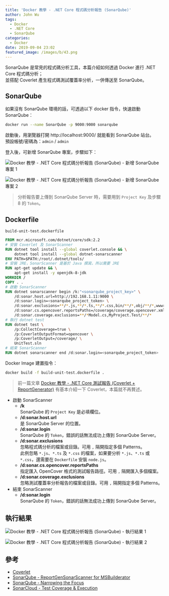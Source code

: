 ```yaml
---
title: 'Docker 教學 - .NET Core 程式碼分析報告 (SonarQube)'
author: John Wu
tags:
  - Docker
  - .NET Core
  - SonarQube
categories:
  - Docker
date: 2019-09-04 23:02
featured_image: /images/b/43.png
---
```


SonarQube 是常見的程式碼分析工具，本篇介紹如何透過 Docker 進行 .NET Core 程式碼分析；  
並搭配 Coverlet 產生程式碼測試覆蓋率分析，一併傳送至 SonarQube。  

<!-- more -->

## SonarQube

如果沒有 SonarQube 環境的話，可透過以下 docker 指令，快速啟動 SonarQube：  

```sh
docker run --name SonarQube -p 9000:9000 sonarqube
```

啟動後，用瀏覽器打開 http://localhost:9000/ 就能看到 SonarQube 站台。  
預設帳號/密碼為：`admin` / `admin`  

登入後，可新增 SonarQube 專案，步驟如下：  

![Docker 教學 - .NET Core 程式碼分析報告 (SonarQube) - 新增 SonarQube 專案 1](/images/b/41.png)  

![Docker 教學 - .NET Core 程式碼分析報告 (SonarQube) - 新增 SonarQube 專案 2](/images/b/42.png)  

> 分析報告要上傳到 SonarQube Server 時，需要用到 `Project Key` 及步驟 8 的 `Token`。  

## Dockerfile

`build-unit-test.dockerfile`

```Dockerfile
FROM mcr.microsoft.com/dotnet/core/sdk:2.2
# 安裝 Coverlet 及 SonarScanner
RUN dotnet tool install --global coverlet.console && \
    dotnet tool install --global dotnet-sonarscanner
ENV PATH=$PATH:/root/.dotnet/tools/
# 安裝 JRE，SonarScanner 是基於 Java 撰寫，所以需要 JRE
RUN apt-get update && \
    apt-get install -y openjdk-8-jdk
WORKDIR /
COPY . .
# 啟動 SonarScanner
RUN dotnet sonarscanner begin /k:"<sonarqube_project_key>" \
    /d:sonar.host.url=http://192.168.1.11:9000 \
    /d:sonar.login=<sonarqube_project_token> \
    /d:sonar.exclusions=**/*.js,**/*.ts,**/*.css,bin/**/*,obj/**/*,wwwroot/**/*,ClientApp/**/* \
    /d:sonar.cs.opencover.reportsPaths=/coverage/coverage.opencover.xml \
    /d:sonar.coverage.exclusions=**/*Model.cs,MyProject.Test/**/*
# 執行 dotnet test
RUN dotnet test \
    /p:CollectCoverage=true \
    /p:CoverletOutputFormat=opencover \
    /p:CoverletOutput=/coverage/ \
    UnitTest.sln
# 結束 SonarScanner
RUN dotnet sonarscanner end /d:sonar.login=<sonarqube_project_token>
```

Docker Image 建置指令：  

```sh
docker build -f build-unit-test.dockerfile .
```

> 前一篇文章 [Docker 教學 - .NET Core 測試報告 (Coverlet + ReportGenerator)](/article/docker-dotnet-coverage-report-generator.html) 有基本介紹一下 Coverlet，本篇就不再贅述。  

* 啟動 SonarScanner  
  * **/k**  
    SonarQube 的 `Project Key` 是必填欄位。  
  * **/d:sonar.host.url**  
    是 SonarQube Server 的位置。  
  * **/d:sonar.login**  
    SonarQube 的 `Token`，錯誤的話無法成功上傳到 SonarQube Server。  
  * **/d:sonar.exclusions**  
    忽略程式碼分析的檔案或目錄。可用 `,` 隔開指定多個 Patterns。  
    此例忽略 `*.js`、`*.ts` 及 `*.css` 的檔案，如果要分析 `*.js`、`*.ts` 或 `*.css`，還需要在 `Dockerfile` 安裝 `node.js`。  
  * **/d:sonar.cs.opencover.reportsPaths**  
    指定匯入 OpenCover 格式的測試報告路徑。可用 `,` 隔開匯入多個檔案。  
  * **/d:sonar.coverage.exclusions**  
    忽略測試覆蓋率分析報告的檔案或目錄。可用 `,` 隔開指定多個 Patterns。  
* 結束 SonarScanner  
  * **/d:sonar.login**  
    SonarQube 的 `Token`，錯誤的話無法成功上傳到 SonarQube Server。  

## 執行結果

![Docker 教學 - .NET Core 程式碼分析報告 (SonarQube) - 執行結果 1](/images/b/43.png)  

![Docker 教學 - .NET Core 程式碼分析報告 (SonarQube) - 執行結果 2](/images/b/44.png)  


## 參考

* [Coverlet](https://github.com/tonerdo/coverlet/)  
* [SonarQube - ReportGenSonarScanner for MSBuilderator](https://docs.sonarqube.org/latest/analysis/scan/sonarscanner-for-msbuild/)  
* [SonarQube - Narrowing the Focus](https://docs.sonarqube.org/latest/project-administration/narrowing-the-focus/)  
* [SonarCloud - Test Coverage & Execution](https://sonarcloud.io/documentation/analysis/coverage/)  
